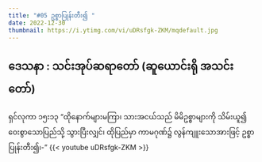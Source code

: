 ```yaml
---
title: "#05 ဥစ္စာပြုန်းတီး၍ "
date: 2022-12-30
thumbnail: https://i.ytimg.com/vi/uDRsfgk-ZKM/mqdefault.jpg
---
```

ဒေသနာ : သင်းအုပ်ဆရာတော် (ဆူယောင်းရို အသင်းတော်) 
---
<!--more-->
ရှင်လုကာ ၁၅း၁၃ “ထိုနောက်များမကြာ၊ သားအငယ်သည် မိမိဥစ္စာများကို သိမ်းယူ၍ ဝေးစွာသောပြည်သို့ သွားပြီးလျှင်၊ ထိုပြည်မှာ ကာမဂုဏ်၌ လွန်ကျူးသောအားဖြင့် ဥစ္စာပြုန်းတီး၍၊-”
{{< youtube uDRsfgk-ZKM >}}
